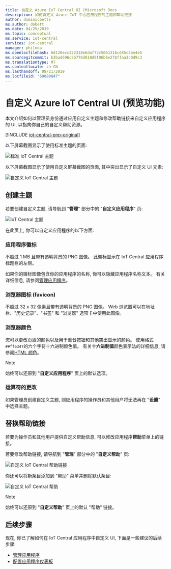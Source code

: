 ```yaml
---
title: 自定义 Azure IoT Central UI |Microsoft Docs
description: 如何自定义 Azure IoT 中心应用程序的主题和帮助链接
author: dominicbetts
ms.author: dobett
ms.date: 04/25/2019
ms.topic: conceptual
ms.service: iot-central
services: iot-central
manager: philmea
ms.openlocfilehash: 6d120ecc322318e6daf72c506131bcd85c3be4e5
ms.sourcegitcommit: b3bad696c2b776d018d9f06b6e27bffaa3c0d9c3
ms.translationtype: MT
ms.contentlocale: zh-CN
ms.lasthandoff: 08/21/2019
ms.locfileid: "69880847"
---
```

# <a name="customize-the-azure-iot-central-ui-preview-features"></a>自定义 Azure IoT Central UI (预览功能)

本文介绍如何以管理员身份通过应用自定义主题和修改帮助链接来自定义应用程序的 UI, 以指向你自己的自定义帮助资源。 

[!INCLUDE [iot-central-pnp-original](../../includes/iot-central-pnp-original-note.md)]

以下屏幕截图显示了使用标准主题的页面:

![标准 IoT Central 主题](./media/howto-customize-ui-pnp/standard-ui.png)

以下屏幕截图显示了使用自定义屏幕截图的页面, 其中突出显示了自定义 UI 元素:

![自定义 IoT Central 主题](./media/howto-customize-ui-pnp/themed-ui.png)

## <a name="create-theme"></a>创建主题

若要创建自定义主题, 请导航到 "**管理**" 部分中的 "**自定义应用程序**" 页:

![IoT Central 主题](./media/howto-customize-ui-pnp/themes.png)

在此页上, 你可以自定义应用程序的以下方面:

### <a name="application-logo"></a>应用程序徽标

不超过 1 MB 且带有透明背景的 PNG 图像。 此徽标显示在 IoT Central 应用程序标题栏的左侧。

如果你的徽标图像包含你的应用程序的名称, 你可以隐藏应用程序名称文本。 有关详细信息, 请参阅[管理应用程序](./howto-administer-pnp.md?toc=/azure/iot-central-pnp/toc.json&bc=/azure/iot-central-pnp/breadcrumb/toc.json#change-application-name-and-url)。

### <a name="browser-icon-favicon"></a>浏览器图标 (favicon)

不超过 32 x 32 像素且带有透明背景的 PNG 图像。 Web 浏览器可以在地址栏、"历史记录"、"书签" 和 "浏览器" 选项卡中使用此图像。

### <a name="browser-colors"></a>浏览器颜色

您可以更改页眉的颜色以及用于重音按钮和其他突出显示的颜色。 使用格式`##ff6347`的六个字符十六进制颜色值。 有关**十六进制值**颜色表示法的详细信息, 请参阅[HTML 颜色](https://www.w3schools.com/html/html_colors.asp)。

> [!NOTE]
> 始终可以还原到 "**自定义应用程序**" 页上的默认选项。

### <a name="changes-for-operators"></a>运算符的更改

如果管理员创建自定义主题, 则应用程序的操作员和其他用户将无法再在 "**设置**" 中选择主题。

## <a name="replace-help-links"></a>替换帮助链接

若要为操作员和其他用户提供自定义帮助信息, 可以修改应用程序**帮助**菜单上的链接。

若要修改帮助链接, 请导航到 "**管理**" 部分中的 "**自定义帮助**" 页:

![自定义 IoT Central 帮助链接](./media/howto-customize-ui-pnp/help-links.png)

你还可以将新条目添加到 "帮助" 菜单并删除默认条目:

![自定义 IoT Central 帮助](./media/howto-customize-ui-pnp/custom-help.png)

> [!NOTE]
> 始终可以还原到 "**自定义帮助**" 页上的默认 "帮助" 链接。

## <a name="next-steps"></a>后续步骤

现在, 你已了解如何在 IoT Central 应用程序中自定义 UI, 下面是一些建议的后续步骤:

- [管理应用程序](./howto-administer-pnp.md?toc=/azure/iot-central-pnp/toc.json&bc=/azure/iot-central-pnp/breadcrumb/toc.json)
- [配置应用程序仪表板](./howto-configure-homepage.md?toc=/azure/iot-central-pnp/toc.json&bc=/azure/iot-central-pnp/breadcrumb/toc.json)
